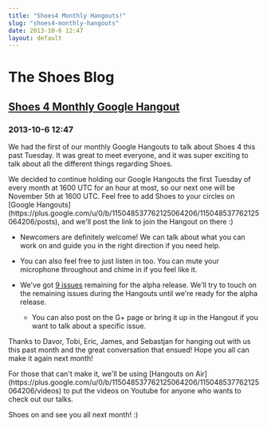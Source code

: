 ```yaml
---
title: "Shoes4 Monthly Hangouts!"
slug: "shoes4-monthly-hangouts"
date: 2013-10-6 12:47
layout: default
---
```


<div class='hero-unit'>
  <h1>The Shoes Blog</h1>
</div>

<div class='row'>
<h2><a href="{{ post.url }}">Shoes 4 Monthly Google Hangout</a></h2>
<h3>2013-10-6 12:47</h3>
<p>
<p>We had the first of our monthly Google Hangouts to talk about Shoes 4 this past Tuesday. It was great to meet everyone, and it was super exciting to talk about all the different things regarding Shoes.

<p>We decided to continue holding our Google Hangouts the first Tuesday of every month at 1600 UTC for an hour at most, so our next one will be November 5th at 1600 UTC. Feel free to add Shoes to your circles on [Google Hangouts](https://plus.google.com/u/0/b/115048537762125064206/115048537762125064206/posts), and we'll post the link to join the Hangout on there :)

  * Newcomers are definitely welcome! We can talk about what you can work on and guide you in the right direction if you need help.

  * You can also feel free to just listen in too. You can mute your microphone throughout and chime in if you feel like it.

  * We've got [9 issues](https://github.com/shoes/shoes4/issues?milestone=2&state=open) remaining for the alpha release. We'll try to touch on the remaining issues during the Hangouts until we're ready for the alpha release.

    * You can also post on the G+ page or bring it up in the Hangout if you want to talk about a specific issue.

<p>Thanks to Davor, Tobi, Eric, James, and Sebastjan for hanging out with us this past month and the great conversation that ensued! Hope you all can make it again next month!

<p>For those that can't make it, we'll be using [Hangouts on Air](https://plus.google.com/u/0/b/115048537762125064206/115048537762125064206/videos) to put the videos on Youtube for anyone who wants to check out our talks.

<p>Shoes on and see you all next month! :)
